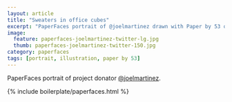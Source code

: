 ```yaml
---
layout: article
title: "Sweaters in office cubes"
excerpt: "PaperFaces portrait of @joelmartinez drawn with Paper by 53 on an iPad."
image: 
  feature: paperfaces-joelmartinez-twitter-lg.jpg
  thumb: paperfaces-joelmartinez-twitter-150.jpg
category: paperfaces
tags: [portrait, illustration, paper by 53]
---
```


PaperFaces portrait of project donator [@joelmartinez](http://twitter.com/joelmartinez).

{% include boilerplate/paperfaces.html %}